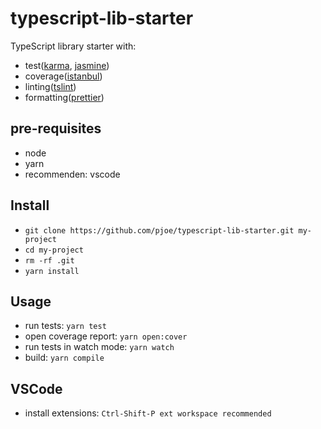 # typescript-lib-starter
TypeScript library starter with:
- test([karma](https://karma-runner.github.io),
    [jasmine](https://jasmine.github.io/))
- coverage([istanbul](https://istanbul.js.org/))
- linting([tslint](https://palantir.github.io/tslint/))
- formatting([prettier](https://prettier.io/))

## pre-requisites
- node
- yarn
- recommenden: vscode

## Install
- `git clone https://github.com/pjoe/typescript-lib-starter.git my-project`
- `cd my-project`
- `rm -rf .git`
- `yarn install`

## Usage
- run tests: `yarn test`
- open coverage report: `yarn open:cover`
- run tests in watch mode: `yarn watch`
- build: `yarn compile`

## VSCode
- install extensions: `Ctrl-Shift-P ext workspace recommended`
